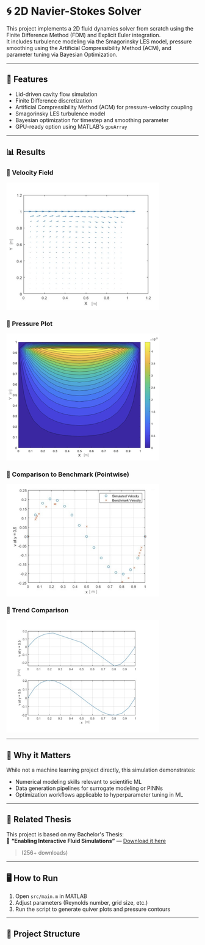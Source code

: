 # 🌀 2D Navier-Stokes Solver

This project implements a 2D fluid dynamics solver from scratch using the Finite Difference Method (FDM) and Explicit Euler integration.  
It includes turbulence modeling via the Smagorinsky LES model, pressure smoothing using the Artificial Compressibility Method (ACM), and parameter tuning via Bayesian Optimization.

---

## 🔧 Features

- Lid-driven cavity flow simulation
- Finite Difference discretization
- Artificial Compressibility Method (ACM) for pressure-velocity coupling
- Smagorinsky LES turbulence model
- Bayesian optimization for timestep and smoothing parameter
- GPU-ready option using MATLAB's `gpuArray`

---

## 📊 Results

### 🔹 Velocity Field
<img src="results/U_field.png" width="400">

### 🔹 Pressure Plot
<img src="results/pressure_plot.png" width="400">

### 🔹 Comparison to Benchmark (Pointwise)
<img src="results/point_comp.png" width="400">

### 🔹 Trend Comparison
<img src="results/trend_comp.png" width="400">


---

## 🧠 Why it Matters

While not a machine learning project directly, this simulation demonstrates:
- Numerical modeling skills relevant to scientific ML
- Data generation pipelines for surrogate modeling or PINNs
- Optimization workflows applicable to hyperparameter tuning in ML

---

## 📘 Related Thesis

This project is based on my Bachelor's Thesis:  
📄 **“Enabling Interactive Fluid Simulations”** — [Download it here](YOUR_LINK_HERE)  
> (256+ downloads)

---

## 🖥️ How to Run

1. Open `src/main.m` in MATLAB
2. Adjust parameters (Reynolds number, grid size, etc.)
3. Run the script to generate quiver plots and pressure contours

---

## 📁 Project Structure

